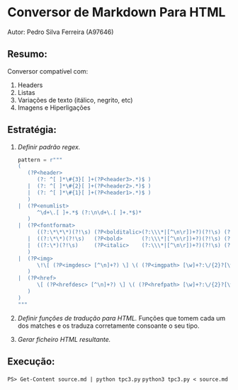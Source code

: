 # Conversor de Markdown Para HTML
Autor: Pedro Silva Ferreira (A97646)

## Resumo:

Conversor compatível com:
1. Headers
2. Listas
3. Variações de texto (itálico, negrito, etc)
4. Imagens e Hiperligações

## Estratégia:

1. *Definir padrão regex.*
   ```python
   pattern = r"""
   ( 
      (?P<header>
         (?: ^[ ]*\#{3}[ ]+(?P<header3>.*)$ )
      |  (?: ^[ ]*\#{2}[ ]+(?P<header2>.*)$ )
      |  (?: ^[ ]*\#{1}[ ]+(?P<header1>.*)$ )
      ) 
   |  (?P<enumlist> 
         ^\d+\.[ ]+.*$ (?:\n\d+\.[ ]+.*$)*
      )
   |  (?P<fontformat>
         ((?:\*\*\*)(?!\s) (?P<bolditalic>(?:\\\*|[^\n\r])+?)(?!\s) (?:\*\*\*))
      |  ((?:\*\*)(?!\s)   (?P<bold>      (?:\\\*|[^\n\r])+?)(?!\s) (?:\*\*))
      |  ((?:\*)(?!\s)     (?P<italic>    (?:\\\*|[^\n\r])+?)(?!\s) (?:\*))
      )
   |  (?P<img>
         \!\[ (?P<imgdesc> [^\n]+?) \] \( (?P<imgpath> [\w]+?:\/{2}?[\w\d]+?\.[\w\d]+?\.[\w\d]+?.*?) \)
      )
   |  (?P<href>
         \[ (?P<hrefdesc> [^\n]+?) \] \( (?P<hrefpath> [\w]+?:\/{2}?[\w\d]+?\.[\w\d]+?\.[\w\d]+?.*?) \)
      )
   )
   """
   ```

2. *Definir funções de tradução para HTML.*
   Funções que tomem cada um dos matches e os traduza corretamente consoante o seu tipo.

3. *Gerar ficheiro HTML resultante.*

## Execução:
```PS> Get-Content source.md | python tpc3.py```
```python3 tpc3.py < source.md```